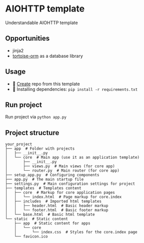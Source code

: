 # AIOHTTP template

Understandable AIOHTTP template

## Opportunities

* jinja2
* [tortoise-orm](https://tortoise.github.io) as a database library

## Usage

* 💾 [Create](https://github.com/GRusl/aiohttp-template/generate) repo from this template
* 🐍 Installing dependencies: `pip install -r requirements.txt`

## Run project

Run project via `python app.py`

## Project structure

```
your_project
├── app  # Folder with projects
│   ├── __init__.py
│   └── core  # Main app (use it as an application template)
│       ├── __init__.py
│       ├── views.py  # Main views (for core app)
│       └── router.py  # Main router (for core app)
├── setup_app.py  # Configuring components
├── app.py  # The main startup file
├── settings.py  # Main configuration settings for project
├── templates  # Templates content
│   ├── core  # Markup for core application pages
│   │   └── index.html  # Page markup for core.index
│   ├── includes  # Imported html templates
│   │   ├── header.html  # Basic header markup
│   │   └── footer.html  # Basic footer markup
│   └── base.html  # Basic html template
└── static  # Static content
    ├── app  # Static content for apps
    │   └── core
    │       └── index.css  # Styles for the core.index page
    └── favicon.ico
```

